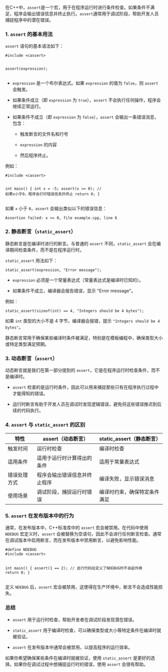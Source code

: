<html><head></head><body><p>在C++中，<code inline="">assert</code>是一个宏，用于在程序运行时进行条件检查。如果条件不满足，程序会输出错误信息并终止执行。<code inline="">assert</code>通常用于调试阶段，帮助开发人员捕捉程序中的潜在错误。</p>
<h3>1. <code inline="">assert</code> 的基本用法</h3>
<p><code inline="">assert</code> 语句的基本语法如下：</p>
<pre><code class="language-cpp">#include &lt;cassert&gt;

assert(expression);
</code></pre>
<ul>
<li>
<p><code inline="">expression</code> 是一个布尔表达式。如果 <code inline="">expression</code> 的值为 <code inline="">false</code>，则 <code inline="">assert</code> 会触发。</p>
</li>
<li>
<p>如果条件成立（即 <code inline="">expression</code> 为 <code inline="">true</code>），<code inline="">assert</code> 不会执行任何操作，程序会继续正常运行。</p>
</li>
<li>
<p>如果条件不成立（即 <code inline="">expression</code> 为 <code inline="">false</code>），<code inline="">assert</code> 会输出一条错误消息，包含：</p>
<ul>
<li>
<p>触发断言的文件名和行号</p>
</li>
<li>
<p><code inline="">expression</code> 的内容</p>
</li>
<li>
<p>然后程序终止。</p>
</li>
</ul>
</li>
</ul>
<p>例如：</p>
<pre><code class="language-cpp">#include &lt;cassert&gt;

int main() {
    int x = -5;
    assert(x &gt;= 0);  // 如果x小于0，程序会打印错误信息并终止
    return 0;
}
</code></pre>
<p>如果 <code inline="">x</code> 小于 <code inline="">0</code>，<code inline="">assert</code> 会输出类似以下的错误信息：</p>
<pre><code>Assertion failed: x &gt;= 0, file example.cpp, line 6
</code></pre>
<h3>2. 静态断言（<code inline="">static_assert</code>）</h3>
<p>静态断言是在编译时进行的断言。与普通的 <code inline="">assert</code> 不同，<code inline="">static_assert</code> 会在编译期间检查条件，而不是在程序运行时。</p>
<p><code inline="">static_assert</code> 用法如下：</p>
<pre><code class="language-cpp">static_assert(expression, "Error message");
</code></pre>
<ul>
<li>
<p><code inline="">expression</code> 必须是一个常量表达式（常量表达式是编译时已知的）。</p>
</li>
<li>
<p>如果条件不成立，编译器会报告错误，显示 "Error message"。</p>
</li>
</ul>
<p>例如：</p>
<pre><code class="language-cpp">static_assert(sizeof(int) == 4, "Integers should be 4 bytes");
</code></pre>
<p>如果 <code inline="">int</code> 类型的大小不是 4 字节，编译器会报错，提示 <code inline="">"Integers should be 4 bytes"</code>。</p>
<p>静态断言常用于确保某些编译时条件被满足，特别是在模板编程中，确保类型大小或特定类型满足预期。</p>
<h3>3. 动态断言（<code inline="">assert</code>）</h3>
<p>动态断言就是我们在第一部分提到的 <code inline="">assert</code>，它是在程序运行时检查条件，而不是编译时。</p>
<ul>
<li>
<p><code inline="">assert</code> 检查的是运行时条件，因此可以用来捕捉那些只有在程序执行过程中才能得知的错误。</p>
</li>
<li>
<p>运行时断言有助于开发人员在调试时发现逻辑错误，避免将这些错误推迟到后续的代码执行。</p>
</li>
</ul>
<h3>4. <code inline="">assert</code> 与 <code inline="">static_assert</code> 的区别</h3>

特性 | assert（动态断言） | static_assert（静态断言）
-- | -- | --
触发时间 | 运行时检查 | 编译时检查
适用条件 | 适用于运行时计算得出的条件 | 适用于常量表达式
错误处理方式 | 程序会输出错误信息并终止程序 | 编译失败，显示错误消息
使用场景 | 调试阶段，捕捉运行时错误 | 编译时约束，确保特定条件满足


<h3>5. <code inline="">assert</code> 在发布版本中的行为</h3>
<p>通常，在发布版本中，C++标准库中的 <code inline="">assert</code> 宏会被禁用。在代码中使用 <code inline="">NDEBUG</code> 宏定义时，<code inline="">assert</code> 会被替换为空语句，因此不会进行任何断言检查。通常在调试版本中启用断言，而在发布版本中禁用断言，以避免影响性能。</p>
<pre><code class="language-cpp">#define NDEBUG
#include &lt;cassert&gt;

int main() {
    assert(1 == 2);  // 这行代码在定义了NDEBUG时不会起作用
    return 0;
}
</code></pre>
<p>定义 <code inline="">NDEBUG</code> 后，<code inline="">assert</code> 宏会被禁用，这使得在生产环境中，断言不会造成性能损失。</p>
<h3>总结</h3>
<ul>
<li>
<p><code inline="">assert</code> 用于运行时检查，帮助开发者在调试阶段发现潜在错误。</p>
</li>
<li>
<p><code inline="">static_assert</code> 用于编译时检查，可以确保类型或大小等特定条件在编译时就被验证。</p>
</li>
<li>
<p><code inline="">assert</code> 在发布版本中通常会被禁用，以提高程序的运行效率。</p>
</li>
</ul>
<p>如果你希望确保某些条件在编译时就被验证，使用 <code inline="">static_assert</code> 是更好的选择。如果你在调试过程中想捕捉运行时的错误，使用 <code inline="">assert</code> 会很有帮助。</p></body></html>